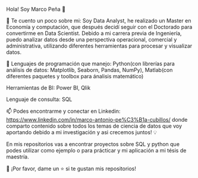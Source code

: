 Hola! Soy Marco Peña 👋

🔎 Te cuento un poco sobre mi: Soy Data Analyst, he realizado un Master en Economía y computación, que después decidí seguir con el Doctorado para convertirme en Data Scientist. Debido a mi carrera previa de Ingeniería, puedo analizar datos desde una perspectiva operacional, comercial y administrativa, utilizando diferentes herramientas para procesar y visualizar datos.

🌱 Lenguajes de programación que manejo: Python(con librerías para análisis de datos: Matplotlib, Seaborn, Pandas, NumPy), Matlab(con diferentes paquetes y toolbox para ánalisis matemático)

Herramientas de BI: Power BI, Qlik

Lenguaje de consulta: SQL

📫 Podes encontrarme y conectar en Linkedin: https://www.linkedin.com/in/marco-antonio-pe%C3%B1a-cubillos/ donde comparto contenido sobre todos los temas de ciencia de datos que voy aportando debido a mi investigación y asi crecemos juntos! 💡

En mis repositorios vas a encontrar proyectos sobre SQL y python que podes utilizar como ejemplo o para prácticar y mi aplicación a mi tésis de maestría.

👏 ¡Por favor, dame un ⭐️ si te gustan mis repositorios!
